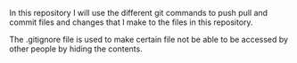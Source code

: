 In this repository I will use the different git commands to push pull and commit files and changes that I make to the files in this repository.

The .gitignore file is used to make certain file not be able to be accessed by other people by hiding the contents.